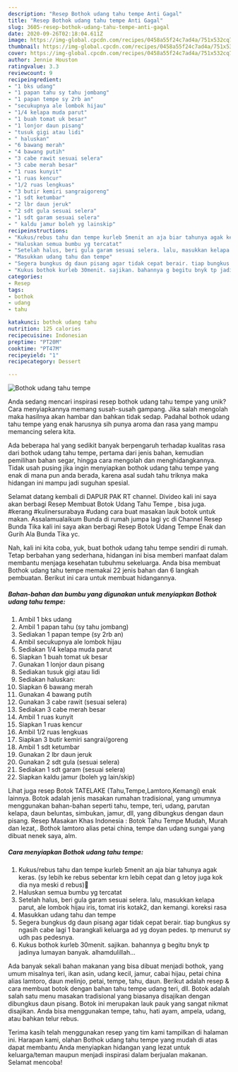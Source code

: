 ```yaml
---
description: "Resep Bothok udang tahu tempe Anti Gagal"
title: "Resep Bothok udang tahu tempe Anti Gagal"
slug: 3605-resep-bothok-udang-tahu-tempe-anti-gagal
date: 2020-09-26T02:18:04.611Z
image: https://img-global.cpcdn.com/recipes/0458a55f24c7ad4a/751x532cq70/bothok-udang-tahu-tempe-foto-resep-utama.jpg
thumbnail: https://img-global.cpcdn.com/recipes/0458a55f24c7ad4a/751x532cq70/bothok-udang-tahu-tempe-foto-resep-utama.jpg
cover: https://img-global.cpcdn.com/recipes/0458a55f24c7ad4a/751x532cq70/bothok-udang-tahu-tempe-foto-resep-utama.jpg
author: Jennie Houston
ratingvalue: 3.3
reviewcount: 9
recipeingredient:
- "1 bks udang"
- "1 papan tahu sy tahu jombang"
- "1 papan tempe sy 2rb an"
- "secukupnya ale lombok hijau"
- "1/4 kelapa muda parut"
- "1 buah tomat uk besar"
- "1 lonjor daun pisang"
- "tusuk gigi atau lidi"
- " haluskan"
- "6 bawang merah"
- "4 bawang putih"
- "3 cabe rawit sesuai selera"
- "3 cabe merah besar"
- "1 ruas kunyit"
- "1 ruas kencur"
- "1/2 ruas lengkuas"
- "3 butir kemiri sangraigoreng"
- "1 sdt ketumbar"
- "2 lbr daun jeruk"
- "2 sdt gula sesuai selera"
- "1 sdt garam sesuai selera"
- " kaldu jamur boleh yg lainskip"
recipeinstructions:
- "Kukus/rebus tahu dan tempe kurleb 5menit an aja biar tahunya agak keras. (sy lebih ke rebus sebentar krn lebih cepat dan g letoy juga kok dia nya meski d rebus)🤭"
- "Haluskan semua bumbu yg tercatat"
- "Setelah halus, beri gula garam sesuai selera. lalu, masukkan kelapa parut, ale lombok hijau iris, tomat iris kotak2, dan kemangi. koreksi rasa"
- "Masukkan udang tahu dan tempe"
- "Segera bungkus dg daun pisang agar tidak cepat berair. tiap bungkus sy ngasih cabe lagi 1 barangkali keluarga ad yg doyan pedes. tp menurut sy udh pas pedesnya."
- "Kukus bothok kurleb 30menit. sajikan. bahannya g begitu bnyk tp jadinya lumayan banyak. alhamdulillah..."
categories:
- Resep
tags:
- bothok
- udang
- tahu

katakunci: bothok udang tahu 
nutrition: 125 calories
recipecuisine: Indonesian
preptime: "PT20M"
cooktime: "PT47M"
recipeyield: "1"
recipecategory: Dessert

---
```



![Bothok udang tahu tempe](https://img-global.cpcdn.com/recipes/0458a55f24c7ad4a/751x532cq70/bothok-udang-tahu-tempe-foto-resep-utama.jpg)

Anda sedang mencari inspirasi resep bothok udang tahu tempe yang unik? Cara menyiapkannya memang susah-susah gampang. Jika salah mengolah maka hasilnya akan hambar dan bahkan tidak sedap. Padahal bothok udang tahu tempe yang enak harusnya sih punya aroma dan rasa yang mampu memancing selera kita.

Ada beberapa hal yang sedikit banyak berpengaruh terhadap kualitas rasa dari bothok udang tahu tempe, pertama dari jenis bahan, kemudian pemilihan bahan segar, hingga cara mengolah dan menghidangkannya. Tidak usah pusing jika ingin menyiapkan bothok udang tahu tempe yang enak di mana pun anda berada, karena asal sudah tahu triknya maka hidangan ini mampu jadi suguhan spesial.

Selamat datang kembali di DAPUR PAK RT channel. Divideo kali ini saya akan berbagi Resep Membuat Botok Udang Tahu Tempe , bisa juga. #kerang #kulinersurabaya #udang cara buat masakan lauk botok untuk makan. Assalamualaikum Bunda di rumah jumpa lagi yc di Channel Resep Bunda Tika kali ini saya akan berbagi Resep Botok Udang Tempe Enak dan Gurih Ala Bunda Tika yc.


Nah, kali ini kita coba, yuk, buat bothok udang tahu tempe sendiri di rumah. Tetap berbahan yang sederhana, hidangan ini bisa memberi manfaat dalam membantu menjaga kesehatan tubuhmu sekeluarga. Anda bisa membuat Bothok udang tahu tempe memakai 22 jenis bahan dan 6 langkah pembuatan. Berikut ini cara untuk membuat hidangannya.

<!--inarticleads1-->

##### Bahan-bahan dan bumbu yang digunakan untuk menyiapkan Bothok udang tahu tempe:

1. Ambil 1 bks udang
1. Ambil 1 papan tahu (sy tahu jombang)
1. Sediakan 1 papan tempe (sy 2rb an)
1. Ambil secukupnya ale lombok hijau
1. Sediakan 1/4 kelapa muda parut
1. Siapkan 1 buah tomat uk besar
1. Gunakan 1 lonjor daun pisang
1. Sediakan tusuk gigi atau lidi
1. Sediakan  haluskan:
1. Siapkan 6 bawang merah
1. Gunakan 4 bawang putih
1. Gunakan 3 cabe rawit (sesuai selera)
1. Sediakan 3 cabe merah besar
1. Ambil 1 ruas kunyit
1. Siapkan 1 ruas kencur
1. Ambil 1/2 ruas lengkuas
1. Siapkan 3 butir kemiri sangrai/goreng
1. Ambil 1 sdt ketumbar
1. Gunakan 2 lbr daun jeruk
1. Gunakan 2 sdt gula (sesuai selera)
1. Sediakan 1 sdt garam (sesuai selera)
1. Siapkan  kaldu jamur (boleh yg lain/skip)


Lihat juga resep Botok TATELAKE (Tahu,Tempe,Lamtoro,Kemangi) enak lainnya. Botok adalah jenis masakan rumahan tradisional, yang umumnya menggunakan bahan-bahan seperti tahu, tempe, teri, udang, parutan kelapa, daun beluntas, simbukan, jamur, dll, yang dibungkus dengan daun pisang. Resep Masakan Khas Indonesia : Botok Tahu Tempe Mudah, Murah dan lezat,. Bothok lamtoro alias petai china, tempe dan udang sungai yang dibuat nenek saya, alm. 

<!--inarticleads2-->

##### Cara menyiapkan Bothok udang tahu tempe:

1. Kukus/rebus tahu dan tempe kurleb 5menit an aja biar tahunya agak keras. (sy lebih ke rebus sebentar krn lebih cepat dan g letoy juga kok dia nya meski d rebus)🤭
1. Haluskan semua bumbu yg tercatat
1. Setelah halus, beri gula garam sesuai selera. lalu, masukkan kelapa parut, ale lombok hijau iris, tomat iris kotak2, dan kemangi. koreksi rasa
1. Masukkan udang tahu dan tempe
1. Segera bungkus dg daun pisang agar tidak cepat berair. tiap bungkus sy ngasih cabe lagi 1 barangkali keluarga ad yg doyan pedes. tp menurut sy udh pas pedesnya.
1. Kukus bothok kurleb 30menit. sajikan. bahannya g begitu bnyk tp jadinya lumayan banyak. alhamdulillah...


Ada banyak sekali bahan makanan yang bisa dibuat menjadi bothok, yang umum misalnya teri, ikan asin, udang kecil, jamur, cabai hijau, petai china alias lamtoro, daun melinjo, petai, tempe, tahu, daun. Berikut adalah resep &amp; cara membuat botok dengan bahan tahu tempe udang teri, dll. Botok adalah salah satu menu masakan tradisional yang biasanya disajikan dengan dibungkus daun pisang. Botok ini merupakan lauk pauk yang sangat nikmat disajikan. Anda bisa menggunakan tempe, tahu, hati ayam, ampela, udang, atau bahkan telur rebus. 

Terima kasih telah menggunakan resep yang tim kami tampilkan di halaman ini. Harapan kami, olahan Bothok udang tahu tempe yang mudah di atas dapat membantu Anda menyiapkan hidangan yang lezat untuk keluarga/teman maupun menjadi inspirasi dalam berjualan makanan. Selamat mencoba!
